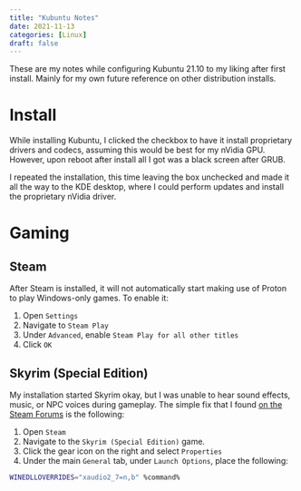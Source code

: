 ```yaml
---
title: "Kubuntu Notes"
date: 2021-11-13
categories: [Linux]
draft: false
---
```


These are my notes while configuring Kubuntu 21.10 to my liking after first install. Mainly for my own future reference on other distribution installs.

<!--more-->

# Install
While installing Kubuntu, I clicked the checkbox to have it install proprietary drivers and codecs, assuming this would be best for my nVidia GPU. However, upon reboot after install all I got was a black screen after GRUB.

I repeated the installation, this time leaving the box unchecked and made it all the way to the KDE desktop, where I could perform updates and install the proprietary nVidia driver.


# Gaming
## Steam
After Steam is installed, it will not automatically start making use of Proton to play Windows-only games. To enable it:

1. Open `Settings`
2. Navigate to `Steam Play`
3. Under `Advanced`, enable `Steam Play for all other titles`
4. Click `OK`

## Skyrim (Special Edition)
My installation started Skyrim okay, but I was unable to hear sound effects, music, or NPC voices during gameplay. The simple fix that I found [on the Steam Forums](https://steamcommunity.com/app/489830/discussions/0/3441214221459912300/?ctp=2#c3038229380336710200) is the following:

1. Open `Steam`
2. Navigate to the `Skyrim (Special Edition)` game.
3. Click the gear icon on the right and select `Properties`
4. Under the main `General` tab, under `Launch Options`, place  the following:

```sh
WINEDLLOVERRIDES="xaudio2_7=n,b" %command%
```
